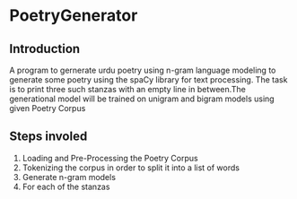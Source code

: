 # PoetryGenerator

## Introduction
A program to gernerate urdu poetry using n-gram language modeling to generate some poetry using the spaCy library for
text processing.
The task is to print three such stanzas with an empty line in between.The generational model will be trained on unigram and
bigram models using given Poetry Corpus

## Steps involed
1. Loading and Pre-Processing the Poetry Corpus 
2. Tokenizing the corpus in order to split it into a list of words
3. Generate n-gram models
4. For each of the stanzas
